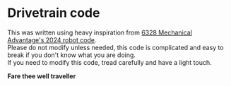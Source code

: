 # Drivetrain code
This was written using heavy inspiration from [6328 Mechanical Advantage's 2024 robot code](https://github.com/Mechanical-Advantage/RobotCode2024).  
Please do not modify unless needed, this code is complicated and easy to break if you don't know what you are doing.  
If you need to modify this code, tread carefully and have a light touch.

**Fare thee well traveller**
